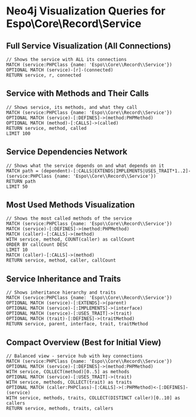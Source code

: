 # Neo4j Visualization Queries for Espo\Core\Record\Service

## Full Service Visualization (All Connections)
```cypher
// Shows the service with ALL its connections
MATCH (service:PHPClass {name: 'Espo\\Core\\Record\\Service'})
OPTIONAL MATCH (service)-[r]-(connected)
RETURN service, r, connected
```

## Service with Methods and Their Calls
```cypher
// Shows service, its methods, and what they call
MATCH (service:PHPClass {name: 'Espo\\Core\\Record\\Service'})
OPTIONAL MATCH (service)-[:DEFINES]->(method:PHPMethod)
OPTIONAL MATCH (method)-[:CALLS]->(called)
RETURN service, method, called
LIMIT 100
```

## Service Dependencies Network
```cypher
// Shows what the service depends on and what depends on it
MATCH path = (dependent)-[:CALLS|EXTENDS|IMPLEMENTS|USES_TRAIT*1..2]-(service:PHPClass {name: 'Espo\\Core\\Record\\Service'})
RETURN path
LIMIT 50
```

## Most Used Methods Visualization
```cypher
// Shows the most called methods of the service
MATCH (service:PHPClass {name: 'Espo\\Core\\Record\\Service'})
MATCH (service)-[:DEFINES]->(method:PHPMethod)
MATCH (caller)-[:CALLS]->(method)
WITH service, method, COUNT(caller) as callCount
ORDER BY callCount DESC
LIMIT 10
MATCH (caller)-[:CALLS]->(method)
RETURN service, method, caller, callCount
```

## Service Inheritance and Traits
```cypher
// Shows inheritance hierarchy and traits
MATCH (service:PHPClass {name: 'Espo\\Core\\Record\\Service'})
OPTIONAL MATCH (service)-[:EXTENDS]->(parent)
OPTIONAL MATCH (service)-[:IMPLEMENTS]->(interface)
OPTIONAL MATCH (service)-[:USES_TRAIT]->(trait)
OPTIONAL MATCH (trait)-[:DEFINES]->(traitMethod)
RETURN service, parent, interface, trait, traitMethod
```

## Compact Overview (Best for Initial View)
```cypher
// Balanced view - service hub with key connections
MATCH (service:PHPClass {name: 'Espo\\Core\\Record\\Service'})
OPTIONAL MATCH (service)-[:DEFINES]->(method:PHPMethod)
WITH service, COLLECT(method)[0..5] as methods
OPTIONAL MATCH (service)-[:USES_TRAIT]->(trait)
WITH service, methods, COLLECT(trait) as traits
OPTIONAL MATCH (caller:PHPClass)-[:CALLS]->(:PHPMethod)<-[:DEFINES]-(service)
WITH service, methods, traits, COLLECT(DISTINCT caller)[0..10] as callers
RETURN service, methods, traits, callers
```